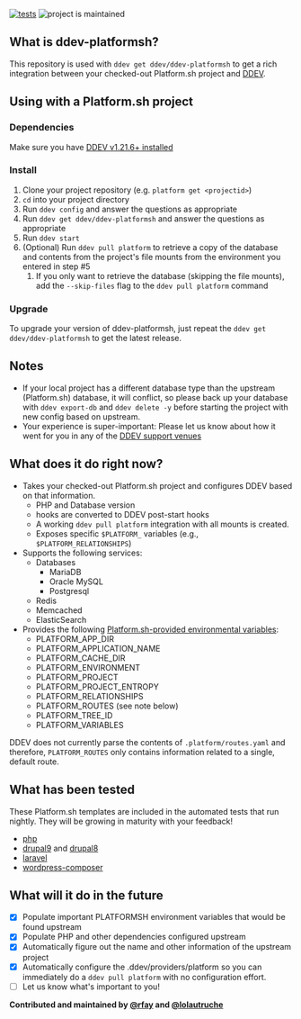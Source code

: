 [![tests](https://github.com/ddev/ddev-platformsh/actions/workflows/tests.yml/badge.svg)](https://github.com/ddev/ddev-platformsh/actions/workflows/tests.yml) ![project is maintained](https://img.shields.io/maintenance/yes/2024.svg)

## What is ddev-platformsh?

This repository is used with `ddev get ddev/ddev-platformsh` to get a rich integration between your checked-out Platform.sh project and [DDEV](https://github.com/ddev/ddev).

## Using with a Platform.sh project
### Dependencies

Make sure you have [DDEV v1.21.6+ installed](https://ddev.readthedocs.io/en/latest/users/install/ddev-installation/)

### Install
1. Clone your project repository (e.g. `platform get <projectid>`)
2. `cd` into your project directory
3. Run `ddev config` and answer the questions as appropriate
4. Run `ddev get ddev/ddev-platformsh` and answer the questions as appropriate
5. Run `ddev start`
6. (Optional) Run `ddev pull platform` to retrieve a copy of the database and contents from the project's file mounts from the environment you entered in step #5
   1. If you only want to retrieve the database (skipping the file mounts), add the `--skip-files` flag to the `ddev pull platform` command

### Upgrade

To upgrade your version of ddev-platformsh, just repeat the `ddev get ddev/ddev-platformsh` to get the latest release.

## Notes

* If your local project has a different database type than the upstream (Platform.sh) database, it will conflict, so please back up your database with `ddev export-db` and `ddev delete -y` before starting the project with new config based on upstream.
* Your experience is super-important: Please let us know about how it went for you in any of the [DDEV support venues](https://ddev.readthedocs.io/en/latest/#support-and-user-contributed-documentation)

## What does it do right now?

* Takes your checked-out Platform.sh project and configures DDEV based on that information.
    * PHP and Database version
    * hooks are converted to DDEV post-start hooks
    * A working `ddev pull platform` integration with all mounts is created.
    * Exposes specific `$PLATFORM_` variables (e.g., `$PLATFORM_RELATIONSHIPS`)
* Supports the following services:
    * Databases
      * MariaDB
      * Oracle MySQL
      * Postgresql
    * Redis
    * Memcached
    * ElasticSearch
* Provides the following [Platform.sh-provided environmental variables](https://docs.platform.sh/development/variables/use-variables.html#use-platformsh-provided-variables): 
  * PLATFORM_APP_DIR
  * PLATFORM_APPLICATION_NAME
  * PLATFORM_CACHE_DIR
  * PLATFORM_ENVIRONMENT
  * PLATFORM_PROJECT
  * PLATFORM_PROJECT_ENTROPY
  * PLATFORM_RELATIONSHIPS
  * PLATFORM_ROUTES (see note below)
  * PLATFORM_TREE_ID
  * PLATFORM_VARIABLES

DDEV does not currently parse the contents of `.platform/routes.yaml` and therefore, `PLATFORM_ROUTES` only contains information related to a single, default route.

## What has been tested

These Platform.sh templates are included in the automated tests that run nightly. They will be growing in maturity with your feedback!

* [php](https://github.com/platformsh-templates/php)
* [drupal9](https://github.com/platformsh-templates/drupal9) and [drupal8](https://github.com/platformsh-templates/drupal8)
* [laravel](https://github.com/platformsh-templates/laravel)
* [wordpress-composer](https://github.com/platformsh-templates/wordpress-composer)

## What will it do in the future

- [x] Populate important PLATFORMSH environment variables that would be found upstream
- [x] Populate PHP and other dependencies configured upstream
- [x] Automatically figure out the name and other information of the upstream project
- [x] Automatically configure the .ddev/providers/platform so you can immediately do a `ddev pull platform` with no configuration effort.
- [ ] Let us know what's important to you!

**Contributed and maintained by [@rfay](https://github.com/rfay) and [@lolautruche](https://github.com/lolautruche)**


